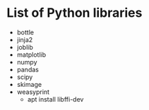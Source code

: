 # List of Python libraries

- bottle
- jinja2
- joblib
- matplotlib
- numpy
- pandas
- scipy
- skimage
- weasyprint
  - apt install libffi-dev
